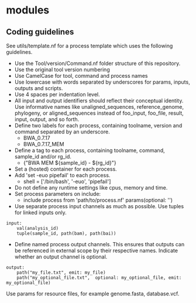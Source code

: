 # modules

## Coding guidelines

See utils/template.nf for a process template which uses the following guidelines.

* Use the Tool/version/Command.nf folder structure of this repository.
* Use the original tool version numbering
* Use CamelCase for tool, command and process names
* Use lowercase with words separated by underscores for params, inputs, outputs and scripts.
* Use 4 spaces per indentation level.
* All input and output identifiers should reflect their conceptual identity. Use informative names like unaligned_sequences, reference_genome, phylogeny, or aligned_sequences instead of foo_input, foo_file, result, input, output, and so forth.
* Define two labels for each process, containing toolname, version and command separated by an underscore.
    * BWA_0.7.17
    * BWA_0.7.17_MEM
* Define a tag to each process, containing toolname, command, sample_id and/or rg_id.
    * {"BWA MEM ${sample_id} - ${rg_id}"}
* Set a (hosted) container for each process.
* Add 'set -euo pipefail' to each process.
    * shell = ['/bin/bash', '-euo', 'pipefail']
* Do not define any runtime settings like cpus, memory and time.
* Set process parameters on include:
    * include process from 'path/to/process.nf' params(optional: '')
* Use separate process input channels as much as possible. Use tuples for linked inputs only.

```
input:
    val(analysis_id)
    tuple(sample_id, path(bam), path(bai))
```

* Define named process output channels. This ensures that outputs can be referenced in external scope by their respective names. Indicate whether an output channel is optional.

```
output:
    path("my_file.txt", emit: my_file)
    path("my_optional_file.txt",  optional: my_optional_file, emit: my_optional_file)
```

Use params for resource files, for example genome.fasta, database.vcf.
